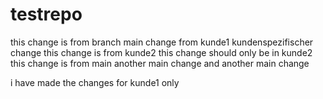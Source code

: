 # testrepo
this change is from branch main
change from kunde1
kundenspezifischer change
this change is from kunde2
this change should only be in kunde2
this change is from main
another main change
and another main change

i have made the changes for kunde1 only